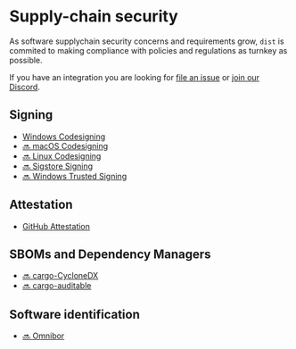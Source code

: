 # Supply-chain security

As software supplychain security concerns and requirements grow, `dist` is
commited to making compliance with policies and regulations as turnkey as possible. 

If you have an integration you are looking for [file an issue](https://github.com/axodotdev/cargo-dist/issues/new) or 
[join our Discord](https://discord.gg/rW4JJ3Wa).

## Signing

* [Windows Codesigning](./signing/windows.md)
* [🔜 macOS Codesigning](https://github.com/axodotdev/cargo-dist/issues/1121)
* [🔜 Linux Codesigning](https://github.com/axodotdev/cargo-dist/issues/120)
* [🔜 Sigstore Signing](https://github.com/axodotdev/cargo-dist/issues/120)
* [🔜 Windows Trusted Signing](https://github.com/axodotdev/cargo-dist/issues/1122)


## Attestation

* [GitHub Attestation](./attestations/github.md)


## SBOMs and Dependency Managers

* [🔜 cargo-CycloneDX](https://github.com/axodotdev/cargo-dist/issues/1016)
* [🔜 cargo-auditable](https://github.com/axodotdev/cargo-dist/issues/81)


## Software identification

* [🔜 Omnibor](https://github.com/axodotdev/cargo-dist/issues/969)
